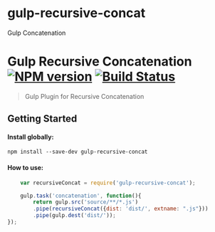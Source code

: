gulp-recursive-concat
==================

Gulp Concatenation


# Gulp Recursive Concatenation [![NPM version][npm-image]][npm-url] [![Build Status][travis-image]][travis-url]

> Gulp Plugin for Recursive Concatenation


## Getting Started

#### Install globally:

```
npm install --save-dev gulp-recursive-concat
```

#### How to use:

```javascript
	var recursiveConcat = require('gulp-recursive-concat');

	gulp.task('concatenation', function(){
		return gulp.src('source/**/*.js')
		.pipe(recursiveConcat({dist: 'dist/', extname: ".js"}))
		.pipe(gulp.dest('dist/'));
});
```

[npm-url]: https://www.npmjs.org/package/gulp-recursive-concat
[npm-image]: http://img.shields.io/npm/v/gulp-recursive-concat.svg

[travis-url]: https://travis-ci.org/jansanchez/gulp-recursive-concat
[travis-image]: http://img.shields.io/travis/jansanchez/gulp-recursive-concat.svg
